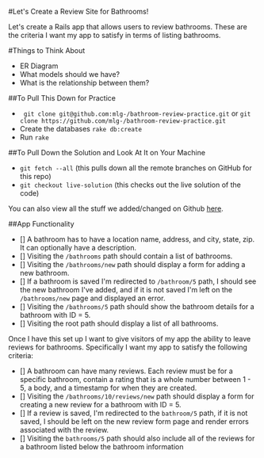 #Let's Create a Review Site for Bathrooms!

Let's create a Rails app that allows users to review bathrooms. These are the criteria I want my app to satisfy in terms of listing bathrooms.

#Things to Think About
- ER Diagram
- What models should we have?
- What is the relationship between them?

##To Pull This Down for Practice
- ` git clone git@github.com:mlg-/bathroom-review-practice.git` or `git clone https://github.com/mlg-/bathroom-review-practice.git`
- Create the databases `rake db:create`
- Run `rake`

##To Pull Down the Solution and Look At It on Your Machine
- `git fetch --all` (this pulls down all the remote branches on GitHub for this repo)
- `git checkout live-solution` (this checks out the live solution of the code)

You can also view all the stuff we added/changed on Github [here](https://github.com/mlg-/bathroom-review-practice/pull/2/files).

##App Functionality
- [] A bathroom has to have a location name, address, and city, state, zip. It can optionally have a description.
- [] Visiting the `/bathrooms` path should contain a list of bathrooms.
- [] Visiting the `/bathrooms/new` path should display a form for adding a new bathroom.
- [] If a bathroom is saved I'm redirected to `/bathroom/5` path, I should see the new bathroom I've added, and if it is not saved I'm left on the `/bathrooms/new` page and displayed an error.
- [] Visiting the `/bathrooms/5` path should show the bathroom details for a bathroom with ID = 5.
- [] Visiting the root path should display a list of all bathrooms.

Once I have this set up I want to give visitors of my app the ability to leave reviews for bathrooms. Specifically I want my app to satisfy the following criteria:

- [] A bathroom can have many reviews. Each review must be for a specific bathroom, contain a rating that is a whole number between 1 - 5, a body, and a timestamp for when they are created.  
- [] Visiting the `/bathrooms/10/reviews/new` path should display a form for creating a new review for a bathroom with ID =  5.
- [] If a review is saved, I'm redirected to the `bathroom/5` path, if it is not saved, I should be left on the new review form page and render errors associated with the review.  
- [] Visiting the `bathrooms/5` path should also include all of the reviews for a bathroom listed below the bathroom information

